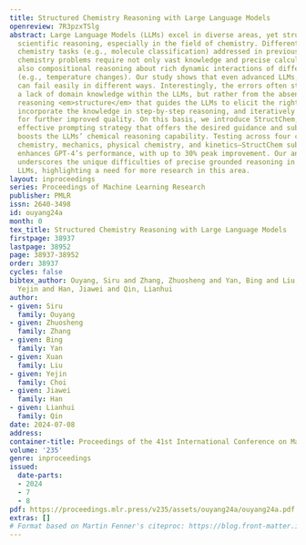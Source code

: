 ```yaml
---
title: Structured Chemistry Reasoning with Large Language Models
openreview: 7R3pzxTSlg
abstract: Large Language Models (LLMs) excel in diverse areas, yet struggle with complex
  scientific reasoning, especially in the field of chemistry. Different from the simple
  chemistry tasks (e.g., molecule classification) addressed in previous studies, complex
  chemistry problems require not only vast knowledge and precise calculation, but
  also compositional reasoning about rich dynamic interactions of different concepts
  (e.g., temperature changes). Our study shows that even advanced LLMs, like GPT-4,
  can fail easily in different ways. Interestingly, the errors often stem not from
  a lack of domain knowledge within the LLMs, but rather from the absence of an effective
  reasoning <em>structure</em> that guides the LLMs to elicit the right knowledge,
  incorporate the knowledge in step-by-step reasoning, and iteratively refine results
  for further improved quality. On this basis, we introduce StructChem, a simple yet
  effective prompting strategy that offers the desired guidance and substantially
  boosts the LLMs’ chemical reasoning capability. Testing across four chemistry areas—quantum
  chemistry, mechanics, physical chemistry, and kinetics—StructChem substantially
  enhances GPT-4’s performance, with up to 30% peak improvement. Our analysis also
  underscores the unique difficulties of precise grounded reasoning in science with
  LLMs, highlighting a need for more research in this area.
layout: inproceedings
series: Proceedings of Machine Learning Research
publisher: PMLR
issn: 2640-3498
id: ouyang24a
month: 0
tex_title: Structured Chemistry Reasoning with Large Language Models
firstpage: 38937
lastpage: 38952
page: 38937-38952
order: 38937
cycles: false
bibtex_author: Ouyang, Siru and Zhang, Zhuosheng and Yan, Bing and Liu, Xuan and Choi,
  Yejin and Han, Jiawei and Qin, Lianhui
author:
- given: Siru
  family: Ouyang
- given: Zhuosheng
  family: Zhang
- given: Bing
  family: Yan
- given: Xuan
  family: Liu
- given: Yejin
  family: Choi
- given: Jiawei
  family: Han
- given: Lianhui
  family: Qin
date: 2024-07-08
address:
container-title: Proceedings of the 41st International Conference on Machine Learning
volume: '235'
genre: inproceedings
issued:
  date-parts:
  - 2024
  - 7
  - 8
pdf: https://proceedings.mlr.press/v235/assets/ouyang24a/ouyang24a.pdf
extras: []
# Format based on Martin Fenner's citeproc: https://blog.front-matter.io/posts/citeproc-yaml-for-bibliographies/
---
```

